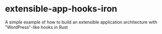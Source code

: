 # extensible-app-hooks-iron
A simple example of how to build an extensible application architecture with "WordPress"-like hooks in Rust
